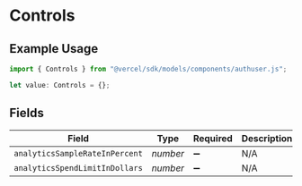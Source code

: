 # Controls

## Example Usage

```typescript
import { Controls } from "@vercel/sdk/models/components/authuser.js";

let value: Controls = {};
```

## Fields

| Field                          | Type                           | Required                       | Description                    |
| ------------------------------ | ------------------------------ | ------------------------------ | ------------------------------ |
| `analyticsSampleRateInPercent` | *number*                       | :heavy_minus_sign:             | N/A                            |
| `analyticsSpendLimitInDollars` | *number*                       | :heavy_minus_sign:             | N/A                            |
